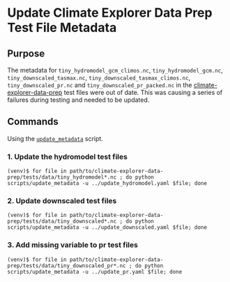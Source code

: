 # Update Climate Explorer Data Prep Test File Metadata

## Purpose
The metadata for `tiny_hydromodel_gcm_climos.nc`, `tiny_hydromodel_gcm.nc`, `tiny_downscaled_tasmax.nc`, `tiny_downscaled_tasmax_climos.nc`, `tiny_downscaled_pr.nc` and `tiny_downscaled_pr_packed.nc` in the [climate-explorer-data-prep](https://github.com/pacificclimate/climate-explorer-data-prep) test files were out of date.  This was causing a series of failures during testing and needed to be updated.

## Commands

Using the [`update_metadata`](https://github.com/pacificclimate/climate-explorer-data-prep/blob/master/dp/update_metadata.py) script.

### 1. Update the hydromodel test files
```
(venv)$ for file in path/to/climate-explorer-data-prep/tests/data/tiny_hydromodel*.nc ; do python scripts/update_metadata -u ../update_hydromodel.yaml $file; done
```

### 2. Update downscaled test files

```
(venv)$ for file in path/to/climate-explorer-data-prep/tests/data/tiny_downscaled*.nc ; do python scripts/update_metadata -u ../update_downscaled.yaml $file; done
```

### 3. Add missing variable to pr test files
```
(venv)$ for file in path/to/climate-explorer-data-prep/tests/data/tiny_downscaled_pr*.nc ; do python scripts/update_metadata -u ../update_pr.yaml $file; done
```

